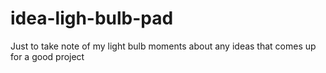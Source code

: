 # idea-ligh-bulb-pad
Just to take note of my light bulb moments about any ideas that comes up for a good project
